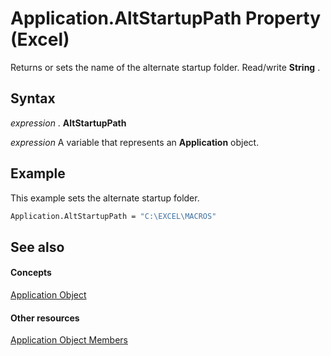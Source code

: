 
# Application.AltStartupPath Property (Excel)

Returns or sets the name of the alternate startup folder. Read/write  **String** .


## Syntax

 _expression_ . **AltStartupPath**

 _expression_ A variable that represents an **Application** object.


## Example

This example sets the alternate startup folder.


```vb
Application.AltStartupPath = "C:\EXCEL\MACROS"
```


## See also


#### Concepts


[Application Object](19b73597-5cf9-4f56-8227-b5211f657f6f.md)
#### Other resources


[Application Object Members](4cb9ca42-8d07-cc9c-2d80-4eb9a5921e1e.md)

